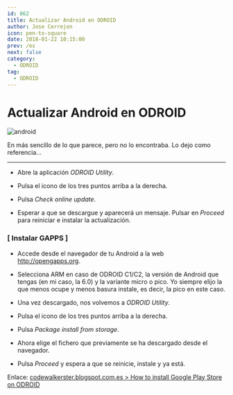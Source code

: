 ```yaml
---
id: 862
title: Actualizar Android en ODROID
author: Jose Cerrejon
icon: pen-to-square
date: 2018-01-22 10:15:00
prev: /es
next: false
category:
  - ODROID
tag:
  - ODROID
---
```


# Actualizar Android en ODROID

![android](/images/2017/11/android.png)

En más sencillo de lo que parece, pero no lo encontraba. Lo dejo como referencia...

- - -

* Abre la aplicación *ODROID Utility*.

* Pulsa el icono de los tres puntos arriba a la derecha.

* Pulsa *Check online update*.

* Esperar a que se descargue y aparecerá un mensaje. Pulsar en *Proceed* para reiniciar e instalar la actualización.

###  [ Instalar GAPPS ]

* Accede desde el navegador de tu Android a la web http://opengapps.org.

* Selecciona ARM en caso de ODROID C1/C2, la versión de Android que tengas (en mi caso, la 6.0) y la variante micro o pico. Yo siempre elijo la que menos ocupe y menos basura instale, es decir, la pico en este caso.

* Una vez descargado, nos volvemos a *ODROID Utility*.

* Pulsa el icono de los tres puntos arriba a la derecha.

* Pulsa *Package install from storage*.

* Ahora elige el fichero que previamente se ha descargado desde el navegador.

* Pulsa *Proceed* y espera a que se reinicie, instale y ya está.

Enlace: [codewalkerster.blogspot.com.es > How to install Google Play Store on ODROID](https://codewalkerster.blogspot.com.es/2016/06/how-to-install-google-play-store-on.html)
